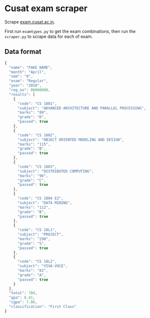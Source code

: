 # Cusat exam scraper

Scrape [exam.cusat.ac.in](https://exam.cusat.ac.in).

First run `examtypes.py` to get the exam combinations, then run the `scraper.py` to scrape data for each of exam.


## Data format

```js
{
  "name": "FAKE NAME",
  "month": "April",
  "sem": "8",
  "exam": "Regular",
  "year": "2018",
  "reg_no": 00000000,
  "results": [
    {
      "code": "CS 1801",
      "subject": "ADVANCED ARCHITECTURE AND PARALLEL PROCESSING",
      "marks": "89",
      "grade": "D",
      "passed": true
    },
    {
      "code": "CS 1802",
      "subject": "OBJECT ORIENTED MODELING AND DESIGN",
      "marks": "115",
      "grade": "B",
      "passed": true
    },
    {
      "code": "CS 1803",
      "subject": "DISTRIBUTED COMPUTING",
      "marks": "96",
      "grade": "C",
      "passed": true
    },
    {
      "code": "CS 1804 E2",
      "subject": "DATA MINING",
      "marks": "112",
      "grade": "B",
      "passed": true
    },
    {
      "code": "CS 18L1",
      "subject": "PROJECT",
      "marks": "290",
      "grade": "S",
      "passed": true
    },
    {
      "code": "CS 18L2",
      "subject": "VIVA-VOCE",
      "marks": "82",
      "grade": "A",
      "passed": true
    }
  ],
  "total": 784,
  "gpa": 8.41,
  "cgpa": 7.86,
  "classification": "First Class"
}
```
